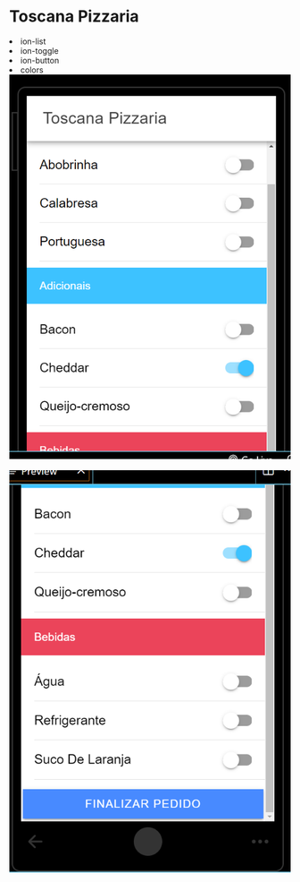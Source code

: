 <h1>Toscana Pizzaria</h1>
<li>ion-list</li>
<li>ion-toggle</li>
<li>ion-button</li>
<li>colors</li>

<img src="./src/app/img/tela-1.png"/>
<br> <br/>
<img src="./src/app/img/tela-2.png"/>